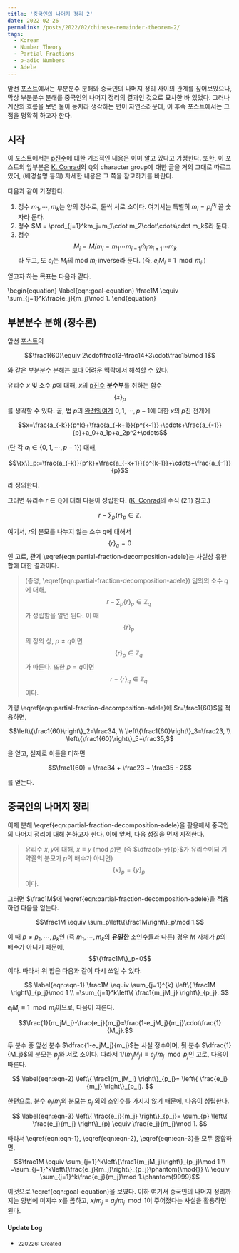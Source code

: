 ```yaml
---
title: '중국인의 나머지 정리 2'
date: 2022-02-26
permalink: /posts/2022/02/chinese-remainder-theorem-2/
tags:
  - Korean
  - Number Theory
  - Partial Fractions
  - p-adic Numbers
  - Adele
---
```


앞선 [포스트](/posts/2021/12/chinese-remainder-theorem/)에서는 부분분수 분해와 중국인의 나머지 정리 사이의 관계를 짚어보았으나, 막상 부분분수 분해를 중국인의 나머지 정리의 결과인 것으로 묘사한 바 있었다. 그러나 계산의 흐름을 보면 둘이 동치라 생각하는 편이 자연스러운데, 이 후속 포스트에서는 그 점을 명확히 하고자 한다.

## 시작

이 포스트에서는 [p진수](https://ko.wikipedia.org/wiki/P%EC%A7%84%EC%88%98)에 대한 기초적인 내용은 이미 알고 있다고 가정한다. 또한, 이 포스트의 앞부분은 [K. Conrad](https://kconrad.math.uconn.edu/blurbs/gradnumthy/characterQ.pdf)의 $\mathbb{Q}$의 character group에 대한 글을 거의 그대로 따르고 있어, (배경설명 등의) 자세한 내용은 그 쪽을 참고하기를 바란다.

다음과 같이 가정한다.

 1. 정수 $m_1,\cdots,m_k$는 양의 정수로, 둘씩 서로 소이다. 여기서는 특별히 $m_i=p_i^{\alpha_i}$ 꼴 숫자라 둔다.
 1. 정수 $M = \prod_{j=1}^km_j=m_1\cdot m_2\cdot\cdots\cdot m_k$라 둔다.
 1. 정수 $$M_i=M/m_i=m_1\cdots m_{i-1}{\widehat{m}}_{i} m_{i+1}\cdots m_k$$라 두고, 또 $e_i$는 $M_i$의 mod $m_i$ inverse라 둔다. (즉, $e_iM_i\equiv 1\mod m_i$.)

얻고자 하는 목표는 다음과 같다.

\begin{equation}
\label{eqn:goal-equation}
\frac1M \equiv \sum_{j=1}^k\frac{e_j}{m_j}\mod 1.
\end{equation}

## 부분분수 분해 (정수론)

앞선 [포스트](/posts/2021/12/chinese-remainder-theorem/)의

$$\frac1{60}\equiv 2\cdot\frac13-\frac14+3\cdot\frac15\mod 1$$

와 같은 부분분수 분해는 보다 어려운 맥락에서 해석할 수 있다.

유리수 $x$ 및 소수 $p$에 대해, $x$의 [p진수](https://ko.wikipedia.org/wiki/P%EC%A7%84%EC%88%98) **분수부**를 취하는 함수 $$\{x\}_p$$를 생각할 수 있다. 곧, 법 $p$의 [완전잉여계](https://mathworld.wolfram.com/CompleteResidueSystem.html) $0,1,\cdots,p-1$에 대한 $x$의 $p$진 전개에

$$x=\frac{a_{-k}}{p^k}+\frac{a_{-k+1}}{p^{k-1}}+\cdots+\frac{a_{-1}}{p}+a_0+a_1p+a_2p^2+\cdots$$

(단 각 $a_i\in\{0,1,\cdots,p-1\}$) 대해,

$$\{x\}_p:=\frac{a_{-k}}{p^k}+\frac{a_{-k+1}}{p^{k-1}}+\cdots+\frac{a_{-1}}{p}$$

라 정의한다.

그러면 유리수 $r\in\mathbb{Q}$에 대해 다음이 성립한다. ([K. Conrad](https://kconrad.math.uconn.edu/blurbs/gradnumthy/characterQ.pdf)의 수식 (2.1) 참고.)

$$
\label{eqn:partial-fraction-decomposition-adele}
r-\sum_p \{ r \}_p \in \mathbb{Z}.
$$

여기서, $r$의 분모를 나누지 않는 소수 $q$에 대해서 $$\{r\}_q=0$$인 고로, 관계 \eqref{eqn:partial-fraction-decomposition-adele}는 사실상 유한합에 대한 결과이다.

 > (증명, \eqref{eqn:partial-fraction-decomposition-adele}) 임의의 소수 $q$에 대해, $$r-\sum_p\{r\}_p\in\mathbb{Z}_q$$가 성립함을 알면 된다. 이 때 $$\{r\}_p$$의 정의 상, $p\neq q$이면 $$\{r\}_p\in\mathbb{Z}_q$$가 따른다. 또한 $p=q$이면 $$r-\{r\}_q\in\mathbb{Z}_q$$이다.

가령 \eqref{eqn:partial-fraction-decomposition-adele}에 $r=\frac1{60}$을 적용하면,

$$\left\{\frac1{60}\right\}_2=\frac34, \\ \left\{\frac1{60}\right\}_3=\frac23, \\ \left\{\frac1{60}\right\}_5=\frac35,$$

을 얻고, 실제로 이들을 더하면

$$\frac1{60} = \frac34 + \frac23 + \frac35 - 2$$

를 얻는다.

## 중국인의 나머지 정리

이제 분해 \eqref{eqn:partial-fraction-decomposition-adele}을 활용해서 중국인의 나머지 정리에 대해 논하고자 한다. 이에 앞서, 다음 성질을 먼저 지적한다.

 > 유리수 $x,y$에 대해, $x\equiv y$ (mod $p$)면 (즉 $\dfrac{x-y}{p}$가 유리수이되 기약꼴의 분모가 $p$의 배수가 아니면) $$\{x\}_p=\{y\}_p$$이다.

그러면 $\frac1M$에 \eqref{eqn:partial-fraction-decomposition-adele}을 적용하면 다음을 얻는다.

$$\frac1M \equiv \sum_p\left\{\frac1M\right\}_p\mod 1.$$

이 때 $p\neq p_1,\cdots,p_k$인 (즉 $m_1,\cdots,m_k$의 **유일한** 소인수들과 다른) 경우 $M$ 자체가 $p$의 배수가 아니기 때문에, $$\{\frac1M\}_p=0$$이다. 따라서 위 합은 다음과 같이 다시 쓰일 수 있다.

$$
\label{eqn:eqn-1}
\frac1M \equiv \sum_{j=1}^{k} \left\{ \frac1M \right\}_{p_j}\mod 1 \\ 
=\sum_{j=1}^k\left\{ \frac1{m_jM_j} \right\}_{p_j}.
$$

$e_jM_j\equiv 1\mod m_j$이므로, 다음이 따른다.

$$\frac{1}{m_jM_j}-\frac{e_j}{m_j}=\frac{1-e_jM_j}{m_j}\cdot\frac{1}{M_j}.$$

두 분수 중 앞선 분수 $\dfrac{1-e_jM_j}{m_j}$는 사실 정수이며, 뒷 분수 $\dfrac{1}{M_j}$의 분모는 $p_j$와 서로 소이다. 따라서 $1/(m_jM_j)\equiv e_j/m_j\mod p_j$인 고로, 다음이 따른다.

$$
\label{eqn:eqn-2}
\left\{ \frac1{m_jM_j} \right\}_{p_j}= \left\{ \frac{e_j}{m_j} \right\}_{p_j}.
$$

한편으로, 분수 $e_j/m_j$의 분모는 $p_j$ 외의 소인수를 가지지 않기 때문에, 다음이 성립한다.

$$
\label{eqn:eqn-3}
\left\{ \frac{e_j}{m_j} \right\}_{p_j}= \sum_{p} \left\{ \frac{e_j}{m_j} \right\}_{p} \equiv \frac{e_j}{m_j}\mod 1.
$$

따라서 \eqref{eqn:eqn-1}, \eqref{eqn:eqn-2}, \eqref{eqn:eqn-3}을 모두 종합하면,

$$\frac1M \equiv \sum_{j=1}^k\left\{\frac1{m_jM_j}\right\}_{p_j}\mod 1 \\
=\sum_{j=1}^k\left\{\frac{e_j}{m_j}\right\}_{p_j}\phantom{\mod{}} \\
\equiv \sum_{j=1}^k\frac{e_j}{m_j}\mod 1.\phantom{9999}$$

이것으로 \eqref{eqn:goal-equation}을 보였다. 이하 여기서 중국인의 나머지 정리까지는 양변에 미지수 $x$를 곱하고, $x/m_j\equiv a_j/m_j\mod 1$이 주어졌다는 사실을 활용하면 된다.

#### Update Log
 * <span style="font-size:12px">220226: Created</span>
